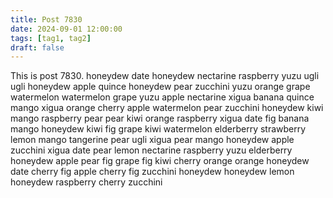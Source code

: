 ```yaml
---
title: Post 7830
date: 2024-09-01 12:00:00
tags: [tag1, tag2]
draft: false
---
```

This is post 7830.
honeydew
date
honeydew
nectarine
raspberry
yuzu
ugli
ugli
honeydew
apple
quince
honeydew
pear
zucchini
yuzu
orange
grape
watermelon
watermelon
grape
yuzu
apple
nectarine
xigua
banana
quince
mango
xigua
orange
cherry
apple
watermelon
pear
zucchini
honeydew
kiwi
mango
raspberry
pear
pear
kiwi
orange
raspberry
xigua
date
fig
banana
mango
honeydew
kiwi
fig
grape
kiwi
watermelon
elderberry
strawberry
lemon
mango
tangerine
pear
ugli
xigua
pear
mango
honeydew
apple
zucchini
xigua
date
pear
lemon
nectarine
raspberry
yuzu
elderberry
honeydew
apple
pear
fig
grape
fig
kiwi
cherry
orange
orange
honeydew
date
cherry
fig
apple
cherry
fig
zucchini
honeydew
honeydew
lemon
honeydew
raspberry
cherry
zucchini
